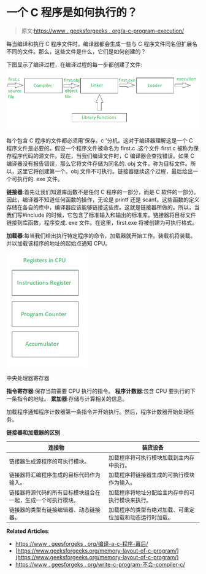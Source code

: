 # 一个 C 程序是如何执行的？

> 原文:[https://www . geeksforgeeks . org/a-c-program-execution/](https://www.geeksforgeeks.org/how-does-a-c-program-executes/)

每当编译和执行 C 程序文件时，编译器都会生成一些与 C 程序文件同名但扩展名不同的文件。那么，这些文件是什么，它们是如何创建的？

下图显示了编译过程，在编译过程的每一步都创建了文件:
![](img/8f04b8908e3c9b7fd762d8ffebb7adf9.png)

每个包含 C 程序的文件都必须用'保存。c '分机。这对于编译器理解这是一个 C 程序文件是必要的。假设一个程序文件被命名为 first.c .这个文件 first.c 被称为保存程序代码的源文件。现在，当我们编译文件时，C 编译器会查找错误。如果 C 编译器没有报告错误，那么它将文件存储为同名的. obj 文件，称为目标文件。所以，这里它将创建第一个。obj 文件不可执行。链接器继续这个过程，最后给出一个可执行的. exe 文件。

**链接器**:首先让我们知道库函数不是任何 C 程序的一部分，而是 C 软件的一部分。因此，编译器不知道任何函数的操作，无论是 printf 还是 scanf。这些函数的定义存储在各自的库中，编译器应该能够链接这些库。这就是链接器所做的。所以，当我们写#include 的时候，它包含了标准输入和输出的标准库。链接器将目标文件链接到库函数，程序变成. exe 文件。在这里，first.exe 将被创建为可执行格式。

**加载器**:每当我们给出执行特定程序的命令，加载器就开始工作。装载机将装载。并以加载该程序的地址的起始点通知 CPU。

![](img/ad214f82e85077f787288fe15fe5cae5.png)

中央处理器寄存器

**指令寄存器**:保存当前需要 CPU 执行的指令。
**程序计数器**:包含 CPU 要执行的下一条指令的地址。
**累加器**:存储与计算相关的信息。

加载程序通知程序计数器第一条指令并开始执行。然后，程序计数器开始处理任务。

**链接器和加载器的区别**

| 连接物 | 装货设备 |
| --- | --- |
| 链接器生成源程序的可执行模块。 | 加载程序将可执行模块加载到主内存中执行。 |
| 链接器将汇编程序生成的目标代码作为输入。 | 加载程序将链接器生成的可执行模块作为输入。 |
| 链接器将源代码的所有目标模块组合在一起，生成一个可执行模块。 | 加载程序将地址分配给主内存中的可执行模块来执行。 |
| 链接器的类型有链接编辑器、动态链接器。 | 加载程序的类型有绝对加载、可重定位加载和动态运行时加载。 |

**Related Articles**:

*   [https://www . geesforgeks . org/编译-a-c-程序-幕后/](https://www.geeksforgeeks.org/compiling-a-c-program-behind-the-scenes/)
*   [https://www.geeksforgeeks.org/memory-layout-of-c-program/](https://www.geeksforgeeks.org/memory-layout-of-c-program/)
*   [https://www . geesforgeks . org/write-c-program-不会-compiler-c/](https://www.geeksforgeeks.org/write-c-program-wont-compiler-c/)